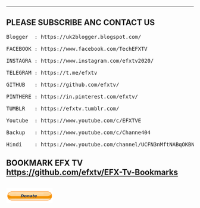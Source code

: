 --------------------------------
PLEASE SUBSCRIBE ANC CONTACT US
--------------------------------
<pre>Blogger  : https://uk2blogger.blogspot.com/

FACEBOOK : https://www.facebook.com/TechEFXTV

INSTAGRA : https://www.instagram.com/efxtv2020/

TELEGRAM : https://t.me/efxtv

GITHUB   : https://github.com/efxtv/

PINTHERE : https://in.pinterest.com/efxtv/

TUMBLR   : https://efxtv.tumblr.com/

Youtube  : https://www.youtube.com/c/EFXTVE

Backup   : https://www.youtube.com/c/Channe404

Hindi    : https://www.youtube.com/channel/UCFN3nMftNABqOKBNRPeBXYA</pre>

BOOKMARK EFX TV  https://github.com/efxtv/EFX-Tv-Bookmarks
---------------------------------------
<a href="https://paypal.me/efxtv"><img src="https://raw.githubusercontent.com/efxtv/efxtv/master/assets/donate-efx-tv.png" alt="Paypal" width="125" height="40"></a>
---------------------------------------
